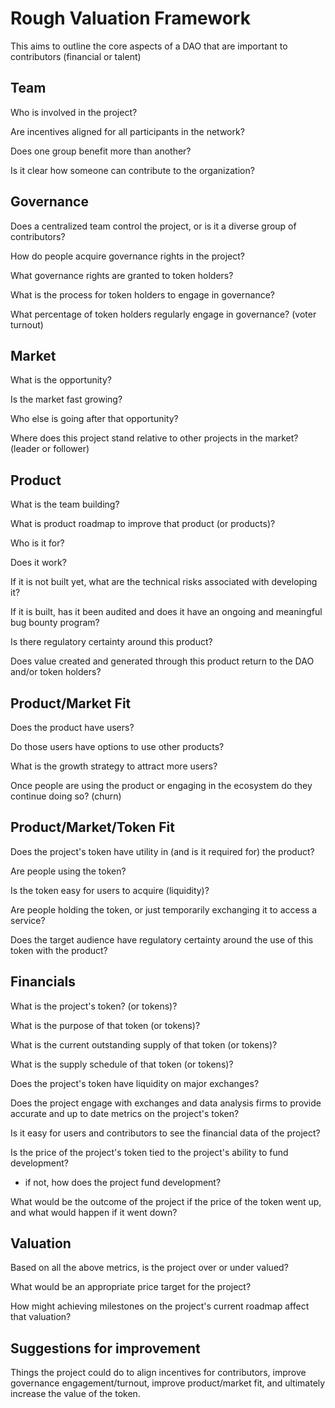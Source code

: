 # Rough Valuation Framework

This aims to outline the core aspects of a DAO that are important to contributors (financial or talent)

## Team

Who is involved in the project?

Are incentives aligned for all participants in the network?

Does one group benefit more than another?

Is it clear how someone can contribute to the organization?

## Governance

Does a centralized team control the project, or is it a diverse group of contributors?

How do people acquire governance rights in the project?

What governance rights are granted to token holders?

What is the process for token holders to engage in governance?

What percentage of token holders regularly engage in governance? (voter turnout)

## Market

What is the opportunity?

Is the market fast growing?

Who else is going after that opportunity?

Where does this project stand relative to other projects in the market? (leader or follower)

## Product

What is the team building?

What is product roadmap to improve that product (or products)?

Who is it for?

Does it work?

If it is not built yet, what are the technical risks associated with developing it?

If it is built, has it been audited and does it have an ongoing and meaningful bug bounty program?

Is there regulatory certainty around this product?

Does value created and generated through this product return to the DAO and/or token holders?

## Product/Market Fit

Does the product have users?

Do those users have options to use other products?

What is the growth strategy to attract more users?

Once people are using the product or engaging in the ecosystem do they continue doing so? (churn)

## Product/Market/Token Fit

Does the project's token have utility in (and is it required for) the product?

Are people using the token?

Is the token easy for users to acquire (liquidity)?

Are people holding the token, or just temporarily exchanging it to access a service?

Does the target audience have regulatory certainty around the use of this token with the product?

## Financials

What is the project's token? (or tokens)?

What is the purpose of that token (or tokens)?

What is the current outstanding supply of that token (or tokens)?

What is the supply schedule of that token (or tokens)?

Does the project's token have liquidity on major exchanges?

Does the project engage with exchanges and data analysis firms to provide accurate and up to date metrics on the project's token?

Is it easy for users and contributors to see the financial data of the project?

Is the price of the project's token tied to the project's ability to fund development?
- if not, how does the project fund development?

What would be the outcome of the project if the price of the token went up, and what would happen if it went down?

## Valuation

Based on all the above metrics, is the project over or under valued?

What would be an appropriate price target for the project?

How might achieving milestones on the project's current roadmap affect that valuation?

## Suggestions for improvement

Things the project could do to align incentives for contributors, improve governance engagement/turnout, improve product/market fit, and ultimately increase the value of the token.
















